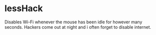 # lessHack
Disables Wi-Fi whenever the mouse has been idle for however many seconds. Hackers come out at night and i often forget to disable internet.
